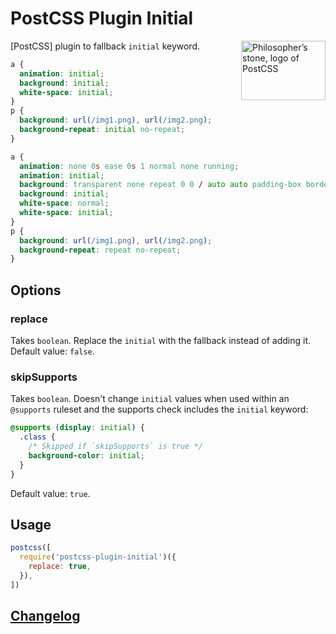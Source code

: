 # PostCSS Plugin Initial

<img align="right" width="135" height="95"
     title="Philosopher’s stone, logo of PostCSS"
     src="http://postcss.github.io/postcss/logo-leftp.png">

[PostCSS] plugin to fallback `initial` keyword.

```css
a {
  animation: initial;
  background: initial;
  white-space: initial;
}
p {
  background: url(/img1.png), url(/img2.png);
  background-repeat: initial no-repeat;
}
```

```css
a {
  animation: none 0s ease 0s 1 normal none running;
  animation: initial;
  background: transparent none repeat 0 0 / auto auto padding-box border-box scroll;
  background: initial;
  white-space: normal;
  white-space: initial;
}
p {
  background: url(/img1.png), url(/img2.png);
  background-repeat: repeat no-repeat;
}
```

## Options

### replace

Takes `boolean`.
Replace the `initial` with the fallback instead of adding it.
Default value: `false`.

### skipSupports

Takes `boolean`.
Doesn't change `initial` values when used within an `@supports` ruleset and the supports check includes the `initial` keyword:

```css
@supports (display: initial) {
  .class {
    /* Skipped if `skipSupports` is true */
    background-color: initial;
  }
}
```

Default value: `true`.

## Usage

```js
postcss([
  require('postcss-plugin-initial')({
    replace: true,
  }),
])
```

## [Changelog](./CHANGELOG.md)
